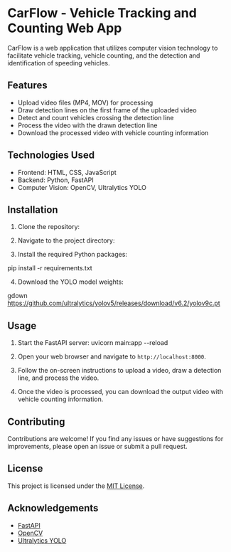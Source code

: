 # CarFlow - Vehicle Tracking and Counting Web App

CarFlow is a web application that utilizes computer vision technology to facilitate vehicle tracking, vehicle counting, and the detection and identification of speeding vehicles.

## Features

- Upload video files (MP4, MOV) for processing
- Draw detection lines on the first frame of the uploaded video
- Detect and count vehicles crossing the detection line
- Process the video with the drawn detection line
- Download the processed video with vehicle counting information

## Technologies Used

- Frontend: HTML, CSS, JavaScript
- Backend: Python, FastAPI
- Computer Vision: OpenCV, Ultralytics YOLO

## Installation

1. Clone the repository:

2. Navigate to the project directory:

3. Install the required Python packages: 

pip install -r requirements.txt

4. Download the YOLO model weights:

gdown https://github.com/ultralytics/yolov5/releases/download/v6.2/yolov9c.pt

## Usage

1. Start the FastAPI server: uvicorn main:app --reload

2. Open your web browser and navigate to `http://localhost:8000`.

3. Follow the on-screen instructions to upload a video, draw a detection line, and process the video.

4. Once the video is processed, you can download the output video with vehicle counting information.

## Contributing

Contributions are welcome! If you find any issues or have suggestions for improvements, please open an issue or submit a pull request.

## License

This project is licensed under the [MIT License](LICENSE).

## Acknowledgements

- [FastAPI](https://fastapi.tiangolo.com/)
- [OpenCV](https://opencv.org/)
- [Ultralytics YOLO](https://github.com/ultralytics/ultralytics)
